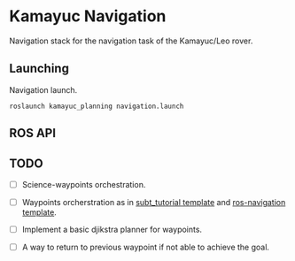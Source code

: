 # Kamayuc Navigation

Navigation stack for the navigation task of the Kamayuc/Leo rover.

## Launching

Navigation launch.
```
roslaunch kamayuc_planning navigation.launch
```

## ROS API


## TODO

- [ ] Science-waypoints orchestration.
- [ ] Waypoints orcherstration as in [subt_tutorial template](https://github.com/osrf/subt_hello_world/blob/master/posts/04_navigation.md) and [ros-navigation template](http://wiki.ros.org/navigation/Tutorials/SendingSimpleGoals).
- [ ] Implement a basic djikstra planner for waypoints.
- [ ] A way to return to previous waypoint if not able to achieve the goal.


